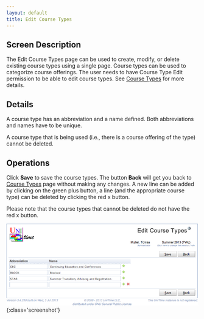 ```yaml
---
layout: default
title: Edit Course Types
---
```



## Screen Description


 The Edit Course Types page can be used to create, modify, or delete existing course types using a single page. Course types can be used to categorize course offerings. The user needs to have Course Type Edit permission to be able to edit course types. See [Course Types](course-types) for more details.

## Details


 A course type has an abbreviation and a name defined. Both abbreviations and names have to be unique.


 A course type that is being used (i.e., there is a course offering of the type) cannot be deleted.

## Operations


 Click **Save** to save the course types. The button **Back** will get you back to [Course Types](course-types) page without making any changes. A new line can be added by clicking on the green plus button, a line (and the appropriate course type) can be deleted by clicking the red x button.


 Please note that the course types that cannot be deleted do not have the red x button.


![Edit Course Types](images/edit-course-types-1.png){:class='screenshot'}
